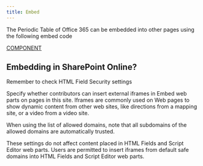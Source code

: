 ```yaml
---
title: Embed
---
```


The Periodic Table of Office 365 can be embedded into other pages using the following embed code

[COMPONENT](https://component.ref/Embed)

## Embedding in SharePoint Online?

Remember to check HTML Field Security settings

Specify whether contributors can insert external iframes in Embed web parts on pages in this site. Iframes are commonly used on Web pages to show dynamic content from other web sites, like directions from a mapping site, or a video from a video site.

When using the list of allowed domains, note that all subdomains of the allowed domains are automatically trusted.

These settings do not affect content placed in HTML Fields and Script Editor web parts. Users are permitted to insert iframes from default safe domains into HTML Fields and Script Editor web parts.


 